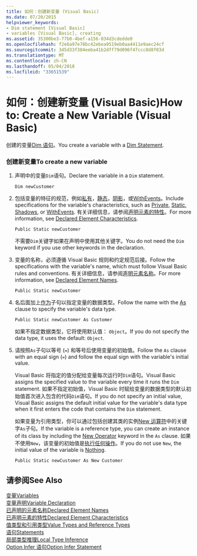 ```yaml
---
title: 如何：创建新变量 (Visual Basic)
ms.date: 07/20/2015
helpviewer_keywords:
- Dim statement [Visual Basic]
- variables [Visual Basic], creating
ms.assetid: 35300be3-77b0-4bef-a156-034d3cdedde0
ms.openlocfilehash: f2e6a97e78bc42ebea9519eb0aa4411e9aec24cf
ms.sourcegitcommit: 3d5d33f384eeba41b2dff79d096f47ccc8d8f03d
ms.translationtype: MT
ms.contentlocale: zh-CN
ms.lasthandoff: 05/04/2018
ms.locfileid: "33651539"
---
```

# <a name="how-to-create-a-new-variable-visual-basic"></a><span data-ttu-id="f7c36-102">如何：创建新变量 (Visual Basic)</span><span class="sxs-lookup"><span data-stu-id="f7c36-102">How to: Create a New Variable (Visual Basic)</span></span>
<span data-ttu-id="f7c36-103">创建的变量[Dim 语句](../../../../visual-basic/language-reference/statements/dim-statement.md)。</span><span class="sxs-lookup"><span data-stu-id="f7c36-103">You create a variable with a [Dim Statement](../../../../visual-basic/language-reference/statements/dim-statement.md).</span></span>  
  
### <a name="to-create-a-new-variable"></a><span data-ttu-id="f7c36-104">创建新变量</span><span class="sxs-lookup"><span data-stu-id="f7c36-104">To create a new variable</span></span>  
  
1.  <span data-ttu-id="f7c36-105">声明中的变量`Dim`语句。</span><span class="sxs-lookup"><span data-stu-id="f7c36-105">Declare the variable in a `Dim` statement.</span></span>  
  
    ```  
    Dim newCustomer  
    ```  
  
2.  <span data-ttu-id="f7c36-106">包括变量的特征的规范，例如[私有](../../../../visual-basic/language-reference/modifiers/private.md)，[静态](../../../../visual-basic/language-reference/modifiers/static.md)，[阴影](../../../../visual-basic/language-reference/modifiers/shadows.md)，或[WithEvents](../../../../visual-basic/language-reference/modifiers/withevents.md)。</span><span class="sxs-lookup"><span data-stu-id="f7c36-106">Include specifications for the variable's characteristics, such as [Private](../../../../visual-basic/language-reference/modifiers/private.md), [Static](../../../../visual-basic/language-reference/modifiers/static.md), [Shadows](../../../../visual-basic/language-reference/modifiers/shadows.md), or [WithEvents](../../../../visual-basic/language-reference/modifiers/withevents.md).</span></span> <span data-ttu-id="f7c36-107">有关详细信息，请参阅[声明元素的特性](../../../../visual-basic/programming-guide/language-features/declared-elements/declared-element-characteristics.md)。</span><span class="sxs-lookup"><span data-stu-id="f7c36-107">For more information, see [Declared Element Characteristics](../../../../visual-basic/programming-guide/language-features/declared-elements/declared-element-characteristics.md).</span></span>  
  
    ```  
    Public Static newCustomer  
    ```  
  
     <span data-ttu-id="f7c36-108">不需要`Dim`关键字如果在声明中使用其他关键字。</span><span class="sxs-lookup"><span data-stu-id="f7c36-108">You do not need the `Dim` keyword if you use other keywords in the declaration.</span></span>  
  
3.  <span data-ttu-id="f7c36-109">变量的名称，必须遵循 Visual Basic 规则和约定规范后接。</span><span class="sxs-lookup"><span data-stu-id="f7c36-109">Follow the specifications with the variable's name, which must follow Visual Basic rules and conventions.</span></span> <span data-ttu-id="f7c36-110">有关详细信息，请参阅[声明元素名称](../../../../visual-basic/programming-guide/language-features/declared-elements/declared-element-names.md)。</span><span class="sxs-lookup"><span data-stu-id="f7c36-110">For more information, see [Declared Element Names](../../../../visual-basic/programming-guide/language-features/declared-elements/declared-element-names.md).</span></span>  
  
    ```  
    Public Static newCustomer  
    ```  
  
4.  <span data-ttu-id="f7c36-111">名后面加上[作为](../../../../visual-basic/language-reference/statements/as-clause.md)子句以指定变量的数据类型。</span><span class="sxs-lookup"><span data-stu-id="f7c36-111">Follow the name with the [As](../../../../visual-basic/language-reference/statements/as-clause.md) clause to specify the variable's data type.</span></span>  
  
    ```  
    Public Static newCustomer As Customer  
    ```  
  
     <span data-ttu-id="f7c36-112">如果不指定数据类型，它将使用默认值： `Object`。</span><span class="sxs-lookup"><span data-stu-id="f7c36-112">If you do not specify the data type, it uses the default: `Object`.</span></span>  
  
5.  <span data-ttu-id="f7c36-113">请按照`As`子句以等号 (`=`) 和等号后使用变量的初始值。</span><span class="sxs-lookup"><span data-stu-id="f7c36-113">Follow the `As` clause with an equal sign (`=`) and follow the equal sign with the variable's initial value.</span></span>  
  
     <span data-ttu-id="f7c36-114">Visual Basic 将指定的值分配给变量每次运行时`Dim`语句。</span><span class="sxs-lookup"><span data-stu-id="f7c36-114">Visual Basic assigns the specified value to the variable every time it runs the `Dim` statement.</span></span> <span data-ttu-id="f7c36-115">如果不指定初始值，Visual Basic 时赋给变量的数据类型的默认初始值首次进入包含的代码`Dim`语句。</span><span class="sxs-lookup"><span data-stu-id="f7c36-115">If you do not specify an initial value, Visual Basic assigns the default initial value for the variable's data type when it first enters the code that contains the `Dim` statement.</span></span>  
  
     <span data-ttu-id="f7c36-116">如果变量为引用类型，你可以通过包括创建其类的实例[New 运算符](../../../../visual-basic/language-reference/operators/new-operator.md)中的关键字`As`子句。</span><span class="sxs-lookup"><span data-stu-id="f7c36-116">If the variable is a reference type, you can create an instance of its class by including the [New Operator](../../../../visual-basic/language-reference/operators/new-operator.md) keyword in the `As` clause.</span></span> <span data-ttu-id="f7c36-117">如果不使用`New`，该变量的初始值是[执行任何操作](../../../../visual-basic/language-reference/nothing.md)。</span><span class="sxs-lookup"><span data-stu-id="f7c36-117">If you do not use `New`, the initial value of the variable is [Nothing](../../../../visual-basic/language-reference/nothing.md).</span></span>  
  
    ```  
    Public Static newCustomer As New Customer  
    ```  
  
## <a name="see-also"></a><span data-ttu-id="f7c36-118">请参阅</span><span class="sxs-lookup"><span data-stu-id="f7c36-118">See Also</span></span>  
 [<span data-ttu-id="f7c36-119">变量</span><span class="sxs-lookup"><span data-stu-id="f7c36-119">Variables</span></span>](../../../../visual-basic/programming-guide/language-features/variables/index.md)  
 [<span data-ttu-id="f7c36-120">变量声明</span><span class="sxs-lookup"><span data-stu-id="f7c36-120">Variable Declaration</span></span>](../../../../visual-basic/programming-guide/language-features/variables/variable-declaration.md)  
 [<span data-ttu-id="f7c36-121">已声明的元素名称</span><span class="sxs-lookup"><span data-stu-id="f7c36-121">Declared Element Names</span></span>](../../../../visual-basic/programming-guide/language-features/declared-elements/declared-element-names.md)  
 [<span data-ttu-id="f7c36-122">已声明元素的特性</span><span class="sxs-lookup"><span data-stu-id="f7c36-122">Declared Element Characteristics</span></span>](../../../../visual-basic/programming-guide/language-features/declared-elements/declared-element-characteristics.md)  
 [<span data-ttu-id="f7c36-123">值类型和引用类型</span><span class="sxs-lookup"><span data-stu-id="f7c36-123">Value Types and Reference Types</span></span>](../../../../visual-basic/programming-guide/language-features/data-types/value-types-and-reference-types.md)  
 [<span data-ttu-id="f7c36-124">语句</span><span class="sxs-lookup"><span data-stu-id="f7c36-124">Statements</span></span>](../../../../visual-basic/language-reference/statements/index.md)  
 [<span data-ttu-id="f7c36-125">局部类型推理</span><span class="sxs-lookup"><span data-stu-id="f7c36-125">Local Type Inference</span></span>](../../../../visual-basic/programming-guide/language-features/variables/local-type-inference.md)  
 [<span data-ttu-id="f7c36-126">Option Infer 语句</span><span class="sxs-lookup"><span data-stu-id="f7c36-126">Option Infer Statement</span></span>](../../../../visual-basic/language-reference/statements/option-infer-statement.md)
